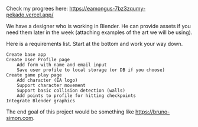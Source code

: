 Check my progrees here: https://eamongus-7bz3zqumy-pekado.vercel.app/

We have a designer who is working in Blender. He can provide assets if you need them later in the week (attaching examples of the art we will be using).

Here is a requirements list. Start at the bottom and work your way down.

    Create base app
    Create User Profile page
        Add form with name and email input
        Save user profile to local storage (or DB if you choose)
    Create game play page
        Add character (EA logo)
        Support character movement
        Support basic collision detection (walls)
        Add points to profile for hitting checkpoints
    Integrate Blender graphics

The end goal of this project would be something like https://bruno-simon.com.
